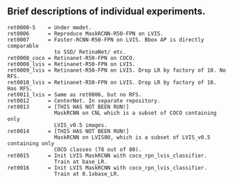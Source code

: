## Brief descriptions of individual experiments.

    ret0000-5    = Under mmdet.
    ret0006      = Reproduce MaskRCNN-R50-FPN on LVIS.
    ret0007      = Faster-RCNN-R50-FPN on LVIS. Bbox AP is directly comparable
                   to SSD/ RetinaNet/ etc.
    ret0008_coco = Retinanet-R50-FPN on COCO.
    ret0008_lvis = Retinanet-R50-FPN on LVIS.
    ret0009_lvis = Retinanet-R50-FPN on LVIS. Drop LR by factory of 10. No RFS.
    ret0010_lvis = Retinanet-R50-FPN on LVIS. Drop LR by factory of 10. Has RFS.
    ret0011_lvis = Same as ret0006, but no RFS.
    ret0012      = CenterNet. In separate repository.
    ret0013      = [THIS HAS NOT BEEN RUN!]
                   MaskRCNN on CNL which is a subset of COCO containing only
                   LVIS_v0.5 images.
    ret0014      = [THIS HAS NOT BEEN RUN!]
                   MaskRCNN on LVIS80, which is a subset of LVIS_v0.5 containing only
                   COCO classes (78 out of 80).
    ret0015      = Init LVIS MaskRCNN with coco_rpn_lvis_classifier.
                   Train at base_LR.
    ret0016      = Init LVIS MaskRCNN with coco_rpn_lvis_classifier.
                   Train at 0.1xbase_LR.

